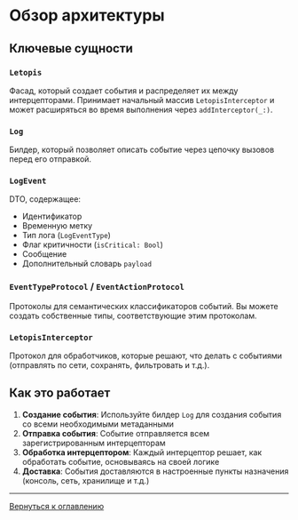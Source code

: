 # Обзор архитектуры

## Ключевые сущности

### `Letopis`
Фасад, который создает события и распределяет их между интерцепторами. Принимает начальный массив `LetopisInterceptor` и может расширяться во время выполнения через `addInterceptor(_:)`.

### `Log`
Билдер, который позволяет описать событие через цепочку вызовов перед его отправкой.

### `LogEvent`
DTO, содержащее:
- Идентификатор
- Временную метку
- Тип лога (`LogEventType`)
- Флаг критичности (`isCritical: Bool`)
- Сообщение
- Дополнительный словарь `payload`

### `EventTypeProtocol` / `EventActionProtocol`
Протоколы для семантических классификаторов событий. Вы можете создать собственные типы, соответствующие этим протоколам.

### `LetopisInterceptor`
Протокол для обработчиков, которые решают, что делать с событиями (отправлять по сети, сохранять, фильтровать и т.д.).

## Как это работает

1. **Создание события**: Используйте билдер `Log` для создания события со всеми необходимыми метаданными
2. **Отправка события**: Событие отправляется всем зарегистрированным интерцепторам
3. **Обработка интерцептором**: Каждый интерцептор решает, как обработать событие, основываясь на своей логике
4. **Доставка**: События доставляются в настроенные пункты назначения (консоль, сеть, хранилище и т.д.)

---

[Вернуться к оглавлению](index.md)
